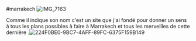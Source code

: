 #marrakech 
![IMG_7163](https://user-images.githubusercontent.com/110048619/181070793-1a0345e8-2b86-4006-84b8-a0802d882ee9.JPG)

Comme il indique son nom c'est un site que j'ai fondé pour donner un sens à tous les plans possibles à faire à Marrakech et tous les merveilles de cette dernière .![224F0BE0-9BC7-4AFF-89FC-6375F159B149](https://user-images.githubusercontent.com/110048619/181072440-c6cf2cf4-022a-40eb-bfdf-0e7abbea06ed.jpg)
